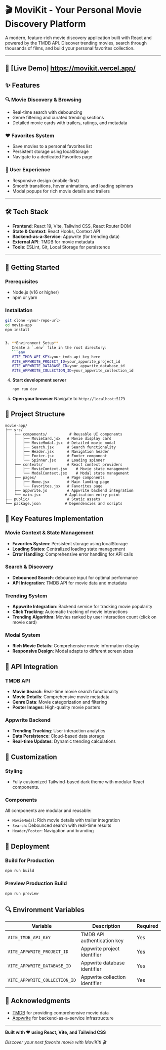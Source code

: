 # 🎬 MoviKit - Your Personal Movie Discovery Platform

A modern, feature-rich movie discovery application built with React and powered by the TMDB API. Discover trending movies, search through thousands of films, and build your personal favorites collection.


---

##  🚀 [Live Demo] https://movikit.vercel.app/


## ✨ Features

### 🔍 Movie Discovery & Browsing
- Real-time search with debouncing
- Genre filtering and curated trending sections
- Detailed movie cards with trailers, ratings, and metadata

### ❤️ Favorites System
- Save movies to a personal favorites list
- Persistent storage using localStorage
- Navigate to a dedicated Favorites page

### 💫 User Experience
- Responsive design (mobile-first)
- Smooth transitions, hover animations, and loading spinners
- Modal popups for rich movie details and trailers

---

## 🛠️ Tech Stack

- **Frontend**: React 19, Vite, Tailwind CSS, React Router DOM
- **State & Context**: React Hooks, Context API
- **Backend-as-a-Service**: Appwrite (for trending data)
- **External API**: TMDB for movie metadata
- **Tools**: ESLint, Git, Local Storage for persistence

---

## 🚀 Getting Started

### Prerequisites
- Node.js (v16 or higher)
- npm or yarn

### Installation

```bash
git clone <your-repo-url>
cd movie-app
npm install


3. **Environment Setup**
   Create a `.env` file in the root directory:
   ```env
   VITE_TMDB_API_KEY=your_tmdb_api_key_here
   VITE_APPWRITE_PROJECT_ID=your_appwrite_project_id
   VITE_APPWRITE_DATABASE_ID=your_appwrite_database_id
   VITE_APPWRITE_COLLECTION_ID=your_appwrite_collection_id
   ```

4. **Start development server**
   ```bash
   npm run dev
   ```

5. **Open your browser**
   Navigate to `http://localhost:5173`

## 📁 Project Structure

```
movie-app/
├── src/
│   ├── components/          # Reusable UI components
│   │   ├── MovieCard.jsx   # Movie display card
│   │   ├── MovieModal.jsx  # Detailed movie modal
│   │   ├── Search.jsx      # Search functionality
│   │   ├── Header.jsx      # Navigation header
│   │   ├── Footer.jsx      # Footer component
│   │   └── Spinner.jsx     # Loading spinner
│   ├── contexts/           # React context providers
│   │   ├── MovieContext.jsx    # Movie state management
│   │   └── ModalContext.jsx    # Modal state management
│   ├── pages/              # Page components
│   │   ├── Home.jsx        # Main landing page
│   │   └── Favorites.jsx   # Favorites page
│   ├── appwrite.js         # Appwrite backend integration
│   └── main.jsx           # Application entry point
├── public/                 # Static assets
└── package.json           # Dependencies and scripts
```

## 🔧 Key Features Implementation

### Movie Context & State Management
- **Favorites System**: Persistent storage using localStorage
- **Loading States**: Centralized loading state management
- **Error Handling**: Comprehensive error handling for API calls

### Search & Discovery
- **Debounced Search**: debounce input for optimal performance
- **API Integration**: TMDB API for movie data and metadata

### Trending System
- **Appwrite Integration**: Backend service for tracking movie popularity
- **Click Tracking**: Automatic tracking of movie interactions
- **Trending Algorithm**: Movies ranked by user interaction count (click on movie card)

### Modal System
- **Rich Movie Details**: Comprehensive movie information display
- **Responsive Design**: Modal adapts to different screen sizes

## 🎯 API Integration

### TMDB API
- **Movie Search**: Real-time movie search functionality
- **Movie Details**: Comprehensive movie metadata
- **Genre Data**: Movie categorization and filtering
- **Poster Images**: High-quality movie posters

### Appwrite Backend
- **Trending Tracking**: User interaction analytics
- **Data Persistence**: Cloud-based data storage
- **Real-time Updates**: Dynamic trending calculations

## 🎨 Customization

### Styling
- Fully customized Tailwind-based dark theme with modular React components.

### Components
All components are modular and reusable:
- `MovieModal`: Rich movie details with trailer integration
- `Search`: Debounced search with real-time results
- `Header/Footer`: Navigation and branding

## 🚀 Deployment

### Build for Production
```bash
npm run build
```

### Preview Production Build
```bash
npm run preview
```

## 🔍 Environment Variables

| Variable | Description | Required |
|----------|-------------|----------|
| `VITE_TMDB_API_KEY` | TMDB API authentication key | Yes |
| `VITE_APPWRITE_PROJECT_ID` | Appwrite project identifier | Yes |
| `VITE_APPWRITE_DATABASE_ID` | Appwrite database identifier | Yes |    
| `VITE_APPWRITE_COLLECTION_ID` | Appwrite collection identifier | Yes |



## 🙏 Acknowledgments

- [TMDB](https://www.themoviedb.org/) for providing comprehensive movie data
- [Appwrite](https://appwrite.io/) for backend-as-a-service infrastructure

---

**Built with ❤️ using React, Vite, and Tailwind CSS**

*Discover your next favorite movie with MoviKit! 🎬*
